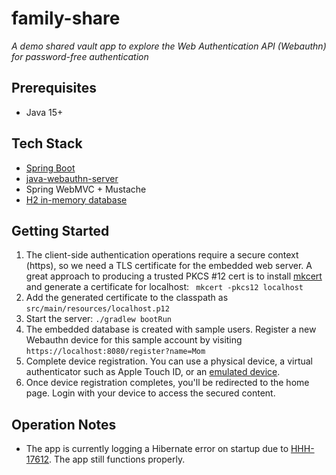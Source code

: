 # family-share

_A demo shared vault app to explore the Web Authentication API (Webauthn) for password-free authentication_

## Prerequisites

- Java 15+

## Tech Stack

- [Spring Boot](https://spring.io/projects/spring-boot)
- [java-webauthn-server](https://github.com/Yubico/java-webauthn-server)
- Spring WebMVC + Mustache
- [H2 in-memory database](https://www.h2database.com/)

## Getting Started

1. The client-side authentication operations require a secure context (https), so we need a TLS certificate for the embedded web server. A great approach to producing a trusted PKCS #12 cert is to install [mkcert](https://mkcert.dev/) and generate a certificate for localhost: ` mkcert -pkcs12 localhost`
2. Add the generated certificate to the classpath as `src/main/resources/localhost.p12`
3. Start the server: `./gradlew bootRun`
4. The embedded database is created with sample users. Register a new Webauthn device for this sample account by visiting `https://localhost:8080/register?name=Mom`
5. Complete device registration. You can use a physical device, a virtual authenticator such as Apple Touch ID, or an [emulated device](https://developer.chrome.com/docs/devtools/webauthn).
6. Once device registration completes, you'll be redirected to the home page. Login with your device to access the secured content.

## Operation Notes

- The app is currently logging a Hibernate error on startup due to [HHH-17612](https://hibernate.atlassian.net/browse/HHH-17612). The app still functions properly.
